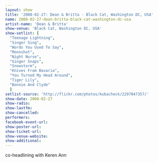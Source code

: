 ```yaml
---
layout: show
title: '2008-02-27: Dean & Britta - Black Cat, Washington DC, USA'
name: 2008-02-27-dean-britta-black-cat-washington-dc-usa
artist-name: 'Dean & Britta'
show-venue: 'Black Cat, Washington DC, USA'
show-setlist: [
  "Teenage Lightning",
  "Singer Sing",
  "Words You Used To Say",
  "Moonshot",
  "Night Nurse",
  "Ginger Snaps",
  "Snowstorm",
  "Knives From Bavaria",
  "You Turned My Head Around",
  "Tiger Lily",
  "Bonnie And Clyde"
  ]
setlist-source: 'http://flickr.com/photos/kubacheck/2297047357/'
show-date: 2008-02-27
show-radio: 
show-lastfm: 
show-cancelled: 
performers: 
facebook-event-url: 
show-poster-url: 
show-ticket-url: 
show-venue-website: 
show-additional: 
---
```


<p>co-headlining with Keren Ann</p>